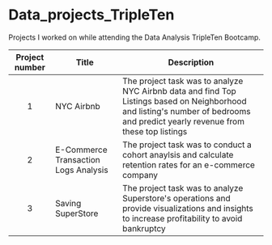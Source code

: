 # Data_projects_TripleTen
Projects I worked on while attending the Data Analysis TripleTen Bootcamp.


| Project number | Title | Description |
| :-----------: | ----------- |----------- |
| 1 | NYC Airbnb| The project task was to analyze NYC Airbnb data and find Top Listings based on Neighborhood and listing's number of bedrooms and predict yearly revenue from these top listings |
| 2 | E-Commerce Transaction Logs Analysis | The project task was to conduct a cohort anaylsis and calculate retention rates for an e-commerce company |
| 3 | Saving SuperStore | The project task was to analyze Superstore's operations and provide visualizations and insights to increase profitability to avoid bankruptcy |
